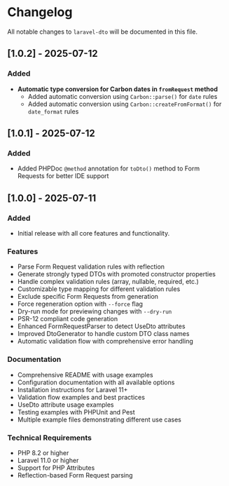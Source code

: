# Changelog

All notable changes to `laravel-dto` will be documented in this file.

## [1.0.2] - 2025-07-12

### Added

- **Automatic type conversion for Carbon dates in `fromRequest` method**
  - Added automatic conversion using `Carbon::parse()` for `date` rules
  - Added automatic conversion using `Carbon::createFromFormat()` for `date_format` rules

## [1.0.1] - 2025-07-12

### Added

- Added PHPDoc `@method` annotation for `toDto()` method to Form Requests for better IDE support

## [1.0.0] - 2025-07-11

### Added

- Initial release with all core features and functionality.

### Features

- Parse Form Request validation rules with reflection
- Generate strongly typed DTOs with promoted constructor properties
- Handle complex validation rules (array, nullable, required, etc.)
- Customizable type mapping for different validation rules
- Exclude specific Form Requests from generation
- Force regeneration option with `--force` flag
- Dry-run mode for previewing changes with `--dry-run`
- PSR-12 compliant code generation
- Enhanced FormRequestParser to detect UseDto attributes
- Improved DtoGenerator to handle custom DTO class names
- Automatic validation flow with comprehensive error handling

### Documentation

- Comprehensive README with usage examples
- Configuration documentation with all available options
- Installation instructions for Laravel 11+
- Validation flow examples and best practices
- UseDto attribute usage examples
- Testing examples with PHPUnit and Pest
- Multiple example files demonstrating different use cases

### Technical Requirements

- PHP 8.2 or higher
- Laravel 11.0 or higher
- Support for PHP Attributes
- Reflection-based Form Request parsing
